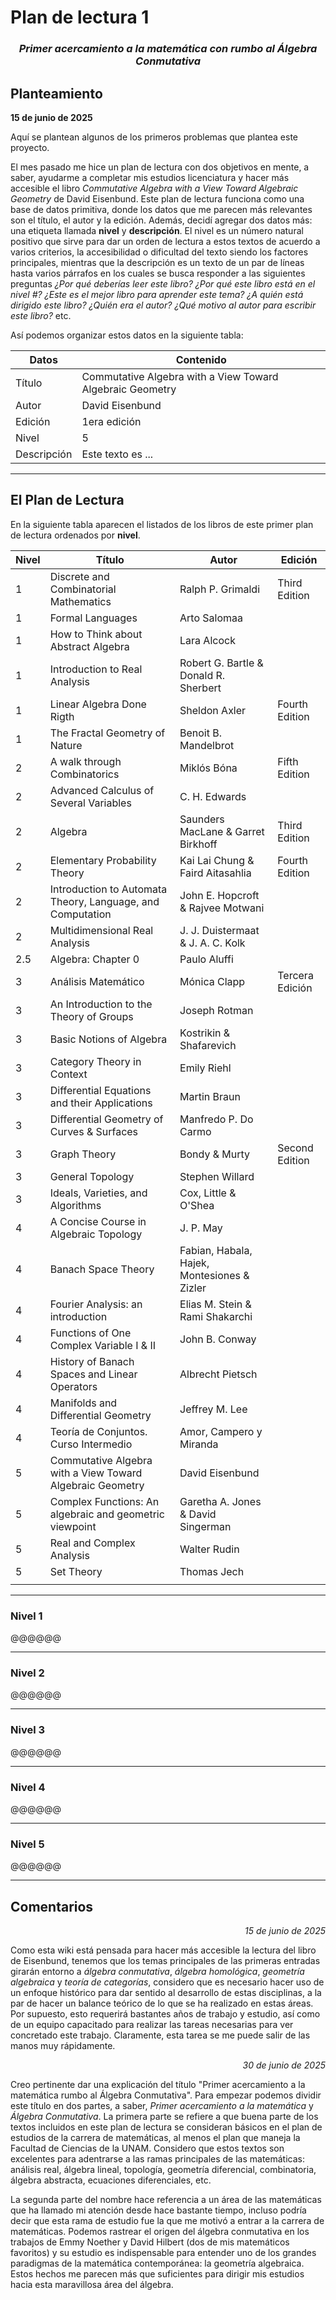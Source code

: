 # Plan de lectura 1

<h3 style="text-align:center;"><i>Primer acercamiento a la matemática con rumbo al Álgebra Conmutativa</i></h3>

## Planteamiento

**15 de junio de 2025**

Aquí se plantean algunos de los primeros problemas que plantea este proyecto.

El mes pasado me hice un plan de lectura con dos objetivos en mente, a saber, ayudarme a completar mis estudios licenciatura y hacer más accesible el libro _Commutative Algebra with a View Toward_ 
_Algebraic Geometry_ de David Eisenbund. Este plan de lectura funciona como una base de datos primitiva, donde los datos que me parecen más relevantes son el título, el autor y la edición. Además,
decidí agregar dos datos más: una etiqueta llamada **nivel** y **descripción**. El nivel es un número natural positivo que sirve para dar un orden de lectura a estos textos de acuerdo a 
varios criterios, la accesibilidad o dificultad del texto siendo los factores principales, mientras que la descripción es un texto de un par de líneas hasta varios párrafos en los cuales se busca responder
a las siguientes preguntas _¿Por qué deberías leer este libro? ¿Por qué este libro está en el nivel #? ¿Este es el mejor libro para aprender este tema? ¿A quién está dirigido este libro? ¿Quién era el autor?_ 
_¿Qué motivo al autor para escribir este libro?_ etc. 

Así podemos organizar estos datos en la siguiente tabla:

| Datos | Contenido |
|--|--|
| Título | Commutative Algebra with a View Toward Algebraic Geometry |
| Autor | David Eisenbund |
| Edición | 1era edición |
| Nivel | 5 |
| Descripción | Este texto es ... |

---

## El Plan de Lectura

En la siguiente tabla aparecen el listados de los libros de este primer plan de lectura ordenados por **nivel**.

| Nivel | Título | Autor | Edición |
|--|--|--|--|
| 1 | Discrete and Combinatorial Mathematics | Ralph P. Grimaldi | Third Edition |
| 1 | Formal Languages | Arto Salomaa |  |
| 1 | How to Think about Abstract Algebra  | Lara Alcock |  |
| 1 | Introduction to Real Analysis | Robert G. Bartle & Donald R. Sherbert |  |
| 1 | Linear Algebra Done Rigth | Sheldon Axler | Fourth Edition |
| 1 | The Fractal Geometry of Nature | Benoit B. Mandelbrot |  |
| 2 | A walk through Combinatorics | Miklós Bóna | Fifth Edition |
| 2 | Advanced Calculus of Several Variables | C. H. Edwards |  |
| 2 | Algebra | Saunders MacLane & Garret Birkhoff | Third Edition |
| 2 | Elementary Probability Theory | Kai Lai Chung & Faird Aitasahlia | Fourth Edition |
| 2 | Introduction to Automata Theory, Language, and Computation | John E. Hopcroft & Rajvee Motwani |  |
| 2 | Multidimensional Real Analysis | J. J. Duistermaat & J. A. C. Kolk |  |
| 2.5 | Algebra: Chapter 0 | Paulo Aluffi |  |
| 3 | Análisis Matemático | Mónica Clapp | Tercera Edición |
| 3 | An Introduction to the Theory of Groups | Joseph Rotman |  |
| 3 | Basic Notions of Algebra | Kostrikin & Shafarevich |  |
| 3 | Category Theory in Context | Emily Riehl |  |
| 3 | Differential Equations and their Applications | Martin Braun |  |
| 3 | Differential Geometry of Curves & Surfaces | Manfredo P. Do Carmo |  |
| 3 | Graph Theory | Bondy & Murty | Second Edition |
| 3 | General Topology | Stephen Willard |  |
| 3 | Ideals, Varieties, and Algorithms | Cox, Little & O'Shea |  |
| 4 | A Concise Course in Algebraic Topology | J. P. May |  |
| 4 | Banach Space Theory | Fabian, Habala, Hajek, Montesiones & Zizler |  |
| 4 | Fourier Analysis: an introduction | Elias M. Stein & Rami Shakarchi |  |
| 4 | Functions of One Complex Variable I & II | John B. Conway |  |
| 4 | History of Banach Spaces and Linear Operators | Albrecht Pietsch |  |
| 4 | Manifolds and Differential Geometry | Jeffrey M. Lee |  |
| 4 | Teoría de Conjuntos. Curso Intermedio | Amor, Campero y Miranda |  |
| 5 | Commutative Algebra with a View Toward Algebraic Geometry | David Eisenbund |  |
| 5 | Complex Functions: An algebraic and geometric viewpoint | Garetha A. Jones & David Singerman |  |
| 5 | Real and Complex Analysis | Walter Rudin |  |
| 5 | Set Theory | Thomas Jech |  |
|  |  |  |  |
---

### Nivel 1

@@@@@@

---

### Nivel 2

@@@@@@


---

### Nivel 3

@@@@@@


---

### Nivel 4

@@@@@@

---

### Nivel 5

@@@@@@

---

## Comentarios 

<p align = "right"><i>15 de junio de 2025</i></p>

Como esta wiki está pensada para hacer más accesible la lectura del libro de Eisenbund, tenemos que los temas principales de las primeras entradas girarán entorno a _álgebra conmutativa_, _álgebra_
_homológica_, _geometría algebraica_ y  _teoría de categorías_, considero que es necesario hacer uso de un enfoque histórico para dar sentido al desarrollo de estas disciplinas, a la par de hacer un
balance teórico de lo que se ha realizado en estas áreas. Por supuesto, esto requerirá bastantes años de trabajo y estudio, así como de un equipo capacitado para realizar las tareas necesarias para ver
concretado este trabajo. Claramente, esta tarea se me puede salir de las manos muy rápidamente. 

<p align = "right"><i>30 de junio de 2025</i></p>

Creo pertinente dar una explicación del título "Primer acercamiento a la matemática rumbo al Álgebra Conmutativa". Para empezar podemos dividir este título en dos partes, a saber, _Primer acercamiento a la_ 
_matemática_ y _Álgebra Conmutativa_. La primera parte se refiere a que buena parte de los textos incluidos en este plan de lectura se consideran básicos en el plan de estudios de la carrera de matemáticas, al
 menos el plan que maneja la Facultad de Ciencias de la UNAM. Considero que estos textos son excelentes para adentrarse a las ramas principales de las matemáticas: análisis real, álgebra lineal, topología,
 geometría diferencial, combinatoria, álgebra abstracta, ecuaciones diferenciales, etc.
 
 La segunda parte del nombre hace referencia a un área de las matemáticas que ha llamado mi atención desde hace bastante tiempo, incluso podría decir que esta rama de estudio fue la que me motivó a entrar
 a la carrera de matemáticas. Podemos rastrear el origen del álgebra conmutativa en los trabajos de Emmy Noether y David Hilbert (dos de mis matemáticos favoritos) y su estudio es indispensable para entender
 uno de los grandes paradigmas de la matemática contemporánea: la geometría algebraica. Estos hechos me parecen más que suficientes para dirigir mis estudios hacia esta maravillosa área del álgebra. 
